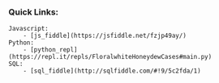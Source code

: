 ### Quick Links:
    Javascript:
        - [js_fiddle](https://jsfiddle.net/fzjp49ay/)
    Python:
        - [python_repl](https://repl.it/repls/FloralwhiteHoneydewCases#main.py)
    SQL:
        - [sql_fiddle](http://sqlfiddle.com/#!9/5c2fda/1)